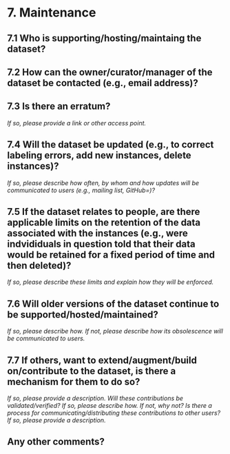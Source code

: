 # 7. Maintenance

## 7.1 Who is supporting/hosting/maintaing the dataset?

## 7.2 How can the owner/curator/manager of the dataset be contacted (e.g., email address)?

## 7.3 Is there an erratum? 
*If so, please provide a link or other access point.*

## 7.4 Will the dataset be updated (e.g., to correct labeling errors, add new instances, delete instances)?
*If so, please describe how often, by whom and how updates will be communicated to users (e.g., mailing list, GitHub=)?*

## 7.5 If the dataset relates to people, are there applicable limits on the retention of the data associated with the instances (e.g., were indvididuals in question told that their data would be retained for a fixed period of time and then deleted)?
*If so, please describe these limits and explain how they will be enforced.*

## 7.6 Will older versions of the dataset continue to be supported/hosted/maintained?
*If so, please describe how. If not, please describe how its obsolescence will be communicated to users.*

## 7.7 If others, want to extend/augment/build on/contribute to the dataset, is there a mechanism for them to do so?
*If so, please provide a description. Will these contributions be validated/verified? If so, please describe how. If not, why not? Is there a process for communicating/distributing these contributions to other users? If so, please provide a description.*

## Any other comments?